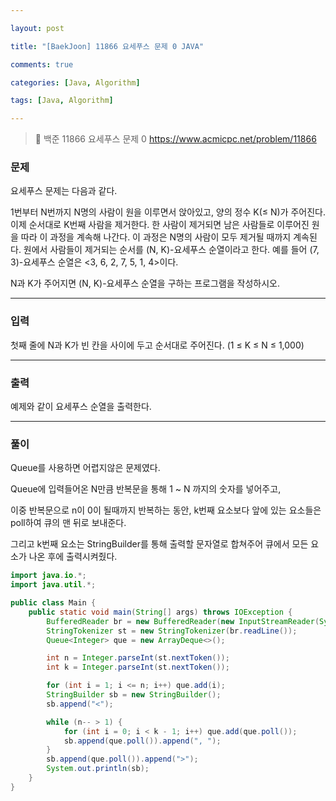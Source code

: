 ```yaml
---

layout: post

title: "[BaekJoon] 11866 요세푸스 문제 0 JAVA"

comments: true

categories: [Java, Algorithm]

tags: [Java, Algorithm]

---
```


> 🔗 백준 11866 요세푸스 문제 0 https://www.acmicpc.net/problem/11866

### **문제**

요세푸스 문제는 다음과 같다.

1번부터 N번까지 N명의 사람이 원을 이루면서 앉아있고, 양의 정수 K(≤ N)가 주어진다. 이제 순서대로 K번째 사람을 제거한다. 한 사람이 제거되면 남은 사람들로 이루어진 원을 따라 이 과정을 계속해 나간다. 이 과정은 N명의 사람이 모두 제거될 때까지 계속된다. 원에서 사람들이 제거되는 순서를 (N, K)-요세푸스 순열이라고 한다. 예를 들어 (7, 3)-요세푸스 순열은 <3, 6, 2, 7, 5, 1, 4>이다.

N과 K가 주어지면 (N, K)-요세푸스 순열을 구하는 프로그램을 작성하시오.

------

### **입력**

첫째 줄에 N과 K가 빈 칸을 사이에 두고 순서대로 주어진다. (1 ≤ K ≤ N ≤ 1,000)

------

### **출력**

예제와 같이 요세푸스 순열을 출력한다.

------

### **풀이**

Queue를 사용하면 어렵지않은 문제였다.

Queue에 입력들어온 N만큼 반복문을 통해 1 ~ N 까지의 숫자를 넣어주고,

이중 반복문으로 n이 0이 될때까지 반복하는 동안, k번째 요소보다 앞에 있는 요소들은 poll하여 큐의 맨 뒤로 보내준다.

그리고 k번째 요소는 StringBuilder를 통해 출력할 문자열로 합쳐주어 큐에서 모든 요소가 나온 후에 출력시켜줬다.



```java
import java.io.*;
import java.util.*;

public class Main {
    public static void main(String[] args) throws IOException {
        BufferedReader br = new BufferedReader(new InputStreamReader(System.in));
        StringTokenizer st = new StringTokenizer(br.readLine());
        Queue<Integer> que = new ArrayDeque<>();

        int n = Integer.parseInt(st.nextToken());
        int k = Integer.parseInt(st.nextToken());

        for (int i = 1; i <= n; i++) que.add(i);
        StringBuilder sb = new StringBuilder();
        sb.append("<");

        while (n-- > 1) {
            for (int i = 0; i < k - 1; i++) que.add(que.poll());
            sb.append(que.poll()).append(", ");
        }
        sb.append(que.poll()).append(">");
        System.out.println(sb);
    }
}
```